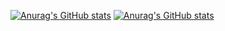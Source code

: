 [![Anurag's GitHub stats](https://github-readme-stats.vercel.app/api?username=anuraghazra)](https://github.com/anuraghazra/github-readme-stats)
[![Anurag's GitHub stats](https://github-profile-trophy.vercel.app/?username=ryo-ma&column=3&margin-w=15&margin-h=15)](https://github-profile-trophy.vercel.app/?username=ryo-ma&no-bg=true)



